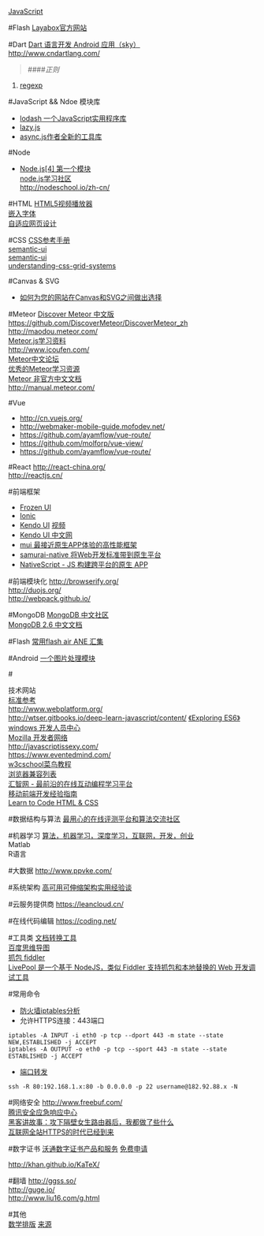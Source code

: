[JavaScript](#A)

#Flash
[Layabox官方网站](http://layabox.com/)  

#Dart
[Dart 语言开发 Android 应用（sky）](http://www.jikexueyuan.com/course/848.html)  
http://www.cndartlang.com/  

>####*正则*
1. [regexp](http://longze.gitbooks.io/javascript-regexp/content/ ) 

#JavaScript && Ndoe 模块库
* [lodash 一个JavaScript实用程序库](https://github.com/lodash/lodash) 
* [lazy.js](https://github.com/dtao/lazy.js)
* [async.js作者全新的工具库](http://highlandjs.org/)

#Node
* [Node.js[4] 第一个模块](http://www.cnblogs.com/luics/archive/2012/11/25/2776361.html)  
[node.js学习社区](http://www.nodeclass.com/)  
http://nodeschool.io/zh-cn/  

#HTML
[HTML5视频播放器](http://plyr.io/)  
[嵌入字体](https://github.com/ecomfe/fontmin)  
[自适应网页设计](http://www.ruanyifeng.com/blog/2012/05/responsive_web_design.html)  

#CSS
[CSS参考手册](http://css.doyoe.com)  
[semantic-ui](http://www.semantic-ui.cn/)  
[semantic-ui](http://www.semantic-ui.com.cn/)  
[understanding-css-grid-systems](http://www.sitepoint.com/understanding-css-grid-systems/)

#Canvas & SVG
* [如何为您的网站在Canvas和SVG之间做出选择](https://msdn.microsoft.com/zh-cn/ie/hh377884/)

#Meteor
[Discover Meteor 中文版](http://zh.discovermeteor.com/)  
https://github.com/DiscoverMeteor/DiscoverMeteor_zh  
http://maodou.meteor.com/  
[Meteor.js学习资料](http://www.likebin.net/meteorlist.html)  
http://www.icoufen.com/  
[Meteor中文论坛](http://cmeteor.org/)  
[优秀的Meteor学习资源](http://blog.csdn.net/aaa1117a8w5s6d/article/details/8854394)  
[Meteor 非官方中文文档](http://d0cs.meteor.com/)  
http://manual.meteor.com/  


#Vue
* http://cn.vuejs.org/  
* http://webmaker-mobile-guide.mofodev.net/  
* https://github.com/ayamflow/vue-route/  
* https://github.com/molforp/vue-view/  
* https://github.com/ayamflow/vue-route/

#React
http://react-china.org/  
http://reactjs.cn/  

#前端框架
* [Frozen UI](http://frozenui.github.io/)  
* [Ionic](http://ionicframework.com/)  
* [Kendo UI](http://www.telerik.com/kendo-ui)  [视频](http://www.evget.com/article/2014/3/31/20754.html)  
* [Kendo UI 中文网](www.kendoapi.com/)  
* [mui 最接近原生APP体验的高性能框架](https://github.com/dcloudio/mui)  
* [samurai-native 将Web开发标准带到原生平台](https://github.com/hackers-painters/samurai-native)  
* [NativeScript - JS 构建跨平台的原生 APP](http://www.nativescript.org/)  

#前端模块化
http://browserify.org/  
http://duojs.org/  
http://webpack.github.io/  

#MongoDB
[MongoDB 中文社区](http://mongoing.com/)  
[MongoDB 2.6 中文文档](http://docs.mongoing.com/manual-zh/)  

#Flash
[常用flash air ANE 汇集](http://www.cuo.so/ane-list/index.html)  

#Android
[一个图片处理模块](https://github.com/liaohuqiu/fresco-docs-cn)

#<div id="A">技术网站</div>
[标准参考](http://javascript.ruanyifeng.com/)  
http://www.webplatform.org/  
http://wtser.gitbooks.io/deep-learn-javascript/content/ 
[《Exploring ES6》](https://leanpub.com/exploring-es6/read)  
[windows 开发人员中心](https://dev.windows.com/zh-cn)  
[Mozilla 开发者网络](https://developer.mozilla.org/zh-CN/)  
http://javascriptissexy.com/  
https://www.eventedmind.com/  
[w3cschool菜鸟教程](http://www.w3cschool.cc/)  
[浏览器兼容列表](http://caniuse.com/)  
[汇智网 - 最前沿的在线互动编程学习平台](http://www.hubwiz.com/)  
[移动前端开发经验指南](https://github.com/doyoe/trip)  
[Learn to Code HTML & CSS](http://learn.shayhowe.com/)  

#数据结构与算法
[最用心的在线评测平台和算法交流社区](http://codevs.cn/)  

#机器学习
[算法，机器学习，深度学习，互联网，开发，创业](http://suanfazu.com/)  
Matlab  
R语言  

#大数据
http://www.ppvke.com/  

#系统架构
[高可用可伸缩架构实用经验谈](http://www.infoq.com/cn/articles/high-availability-scalable-architecture-practical-experience)  


#云服务提供商
https://leancloud.cn/

#在线代码编辑
https://coding.net/

#工具类
[文档转换工具](http://johnmacfarlane.net/pandoc)  
[百度思维导图](http://naotu.baidu.com/)  
[抓包 fiddler](http://gaoboy.com/article/26.html)  
[LivePool 是一个基于 NodeJS，类似 Fiddler 支持抓包和本地替换的 Web 开发调试工具](https://github.com/rehorn/livepool)  

#常用命令
*  [防火墙iptables分析](http://blog.chinaunix.net/uid-20662820-id-3553841.html)  
*  允许HTTPS连接：443端口  
```shell
iptables -A INPUT -i eth0 -p tcp --dport 443 -m state --state NEW,ESTABLISHED -j ACCEPT
iptables -A OUTPUT -o eth0 -p tcp --sport 443 -m state --state ESTABLISHED -j ACCEPT
```
*  [端口转发](http://blog.163.com/digoal@126/blog/static/163877040201451464251856/)
```shell
ssh -R 80:192.168.1.x:80 -b 0.0.0.0 -p 22 username@182.92.88.x -N   
```

#网络安全
http://www.freebuf.com/  
[腾讯安全应急响应中心](http://security.tencent.com/)  
[黑客讲故事：攻下隔壁女生路由器后，我都做了些什么](http://daily.zhihu.com/story/3603866)  
[互联网全站HTTPS的时代已经到来](http://blog.csdn.net/luocn99/article/details/39777707)  

#数字证书
[沃通数字证书产品和服务](https://buy.wosign.com/) [免费申请](https://buy.wosign.com/freessl.html)  

http://khan.github.io/KaTeX/

#翻墙
http://ggss.so/  
http://guge.io/  
http://www.liu16.com/g.html  

#其他  
[数学排版](https://github.com/Khan/KaTeX) [来源](https://trello.com/c/y6L44BBX/23--)  

